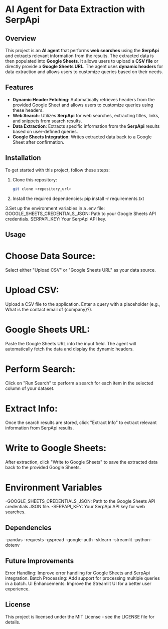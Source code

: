 # AI Agent for Data Extraction with SerpApi

## **Overview**

This project is an **AI agent** that performs **web searches** using the **SerpApi** and extracts relevant information from the results. The extracted data is then populated into **Google Sheets**. It allows users to upload a **CSV file** or directly provide a **Google Sheets URL**. The agent uses **dynamic headers** for data extraction and allows users to customize queries based on their needs.

## **Features**

- **Dynamic Header Fetching**: Automatically retrieves headers from the provided Google Sheet and allows users to customize queries using these headers.
- **Web Search**: Utilizes **SerpApi** for web searches, extracting titles, links, and snippets from search results.
- **Data Extraction**: Extracts specific information from the **SerpApi** results based on user-defined queries.
- **Google Sheets Integration**: Writes extracted data back to a Google Sheet after confirmation.

## **Installation**

To get started with this project, follow these steps:

1. Clone this repository:
   ```bash
   git clone <repository_url>
2. Install the required dependencies:
pip install -r requirements.txt

3.Set up the environment variables in a .env file:
GOOGLE_SHEETS_CREDENTIALS_JSON: Path to your Google Sheets API credentials.
SERPAPI_KEY: Your SerpApi API key.

## Usage
# Choose Data Source:
Select either "Upload CSV" or "Google Sheets URL" as your data source.

# Upload CSV:
Upload a CSV file to the application.
Enter a query with a placeholder (e.g., What is the contact email of {company}?).

# Google Sheets URL:
Paste the Google Sheets URL into the input field.
The agent will automatically fetch the data and display the dynamic headers.

# Perform Search:
Click on "Run Search" to perform a search for each item in the selected column of your dataset.

# Extract Info:
Once the search results are stored, click "Extract Info" to extract relevant information from SerpApi results.

# Write to Google Sheets:
After extraction, click "Write to Google Sheets" to save the extracted data back to the provided Google Sheets.

# Environment Variables
-GOOGLE_SHEETS_CREDENTIALS_JSON: Path to the Google Sheets API credentials JSON file.
-SERPAPI_KEY: Your SerpApi API key for web searches.
 ## Dependencies
-pandas
-requests
-gspread
-google-auth
-sklearn
-streamlit
-python-dotenv

## Future Improvements
Error Handling: Improve error handling for Google Sheets and SerpApi integration.
Batch Processing: Add support for processing multiple queries in a batch.
UI Enhancements: Improve the Streamlit UI for a better user experience.

## License
This project is licensed under the MIT License - see the LICENSE file for details.
